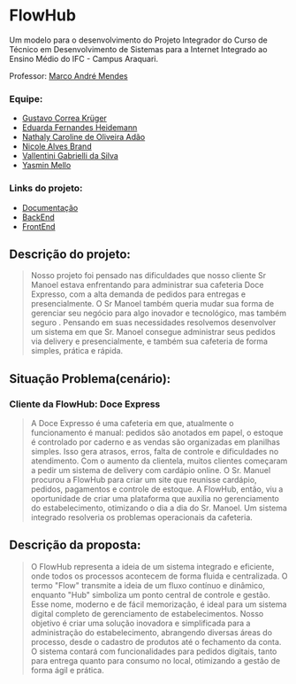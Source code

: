 # FlowHub

Um modelo para o desenvolvimento do Projeto Integrador do Curso de Técnico em Desenvolvimento de Sistemas para a Internet Integrado ao Ensino Médio do IFC - Campus Araquari.

Professor: [Marco André Mendes](https://github.com/marrcandre)

### Equipe:
- [Gustavo Correa Krüger](https://github.com/GustavoCKruger)
- [Eduarda Fernandes Heidemann](https://github.com/eduardafh)
- [Nathaly Caroline de Oliveira Adão](https://github.com/nathyadao)
- [Nicole Alves Brand](https://github.com/nicoleabrand)
- [Vallentini Gabrielli da Silva](https://github.com/Vallentini)
- [Yasmin Mello](https://github.com/melloyasminn)

### Links do projeto: 
- [Documentação](https://github.com/)
- [BackEnd](https://github.com/)
- [FrontEnd](https://github.com/)

## Descrição do projeto:
> Nosso projeto foi pensado nas dificuldades que nosso cliente Sr Manoel estava enfrentando para administrar sua cafeteria Doce Expresso, com a alta demanda de pedidos para entregas e presencialmente. O Sr Manoel também queria mudar sua forma de gerenciar seu negócio para algo inovador e tecnológico, mas também seguro . 
Pensando em suas necessidades resolvemos desenvolver um sistema em que Sr. Manoel consegue administrar seus pedidos via delivery e presencialmente, e também sua cafeteria de forma simples, prática e rápida.

## Situação Problema(cenário):
### Cliente da FlowHub: Doce Express
> A Doce Expresso é uma cafeteria em que, atualmente o funcionamento é manual: pedidos são anotados em papel, o estoque é controlado por caderno e as vendas são organizadas em planilhas simples. Isso gera atrasos, erros, falta de controle e dificuldades no atendimento.
> Com o aumento da clientela, muitos clientes começaram a pedir um sistema de delivery com cardápio online. O Sr. Manuel procurou a FlowHub para criar um site que reunisse cardápio, pedidos, pagamentos e controle de estoque.
> A FlowHub, então, viu a oportunidade de criar uma plataforma que auxilia no gerenciamento do estabelecimento, otimizando o dia a dia do Sr. Manoel. Um sistema integrado resolveria os problemas operacionais da cafeteria.

## Descrição da proposta:
> O  FlowHub representa a ideia de um sistema integrado e eficiente, onde todos os processos acontecem de forma fluida e centralizada. O termo "Flow" transmite a ideia de um fluxo contínuo e dinâmico, enquanto "Hub" simboliza um ponto central de controle e gestão. Esse nome, moderno e de fácil memorização, é ideal para um sistema digital completo de gerenciamento de estabelecimentos.
Nosso objetivo é criar uma solução inovadora e simplificada para a administração do estabelecimento, abrangendo diversas áreas do processo, desde o cadastro de produtos até o fechamento da conta. O sistema contará com funcionalidades para pedidos digitais, tanto para entrega quanto para consumo no local, otimizando a gestão de forma ágil e prática.
